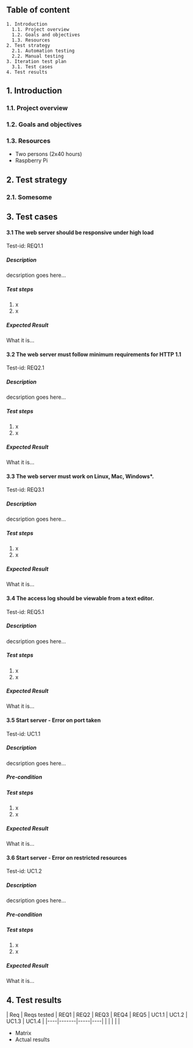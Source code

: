 ## Table of content
```
1. Introduction
  1.1. Project overview
  1.2. Goals and objectives
  1.3. Resources
2. Test strategy
  2.1. Automation testing
  2.2. Manual testing
3. Iteration test plan
  3.1. Test cases
4. Test results
```

## 1. Introduction

### 1.1. Project overview

### 1.2. Goals and objectives

### 1.3. Resources

* Two persons (2x40 hours)
* Raspberry Pi

## 2. Test strategy

### 2.1. Somesome

## 3. Test cases

#### 3.1 The web server should be responsive under high load
Test-id: REQ1.1

##### Description
decsription goes here...

##### Test steps

1. x
2. x

##### Expected Result
What it is...

#### 3.2 The web server must follow minimum requirements for HTTP 1.1
Test-id: REQ2.1

##### Description
decsription goes here...

##### Test steps

1. x
2. x

##### Expected Result
What it is...

#### 3.3 The web server must work on Linux, Mac, Windows*.

Test-id: REQ3.1

##### Description
decsription goes here...

##### Test steps

1. x
2. x

##### Expected Result
What it is...

#### 3.4 The access log should be viewable from a text editor.

Test-id: REQ5.1

##### Description
decsription goes here...

##### Test steps

1. x
2. x

##### Expected Result
What it is...

#### 3.5 Start server - Error on port taken

Test-id: UC1.1

##### Description
decsription goes here...

##### Pre-condition

##### Test steps

1. x
2. x

##### Expected Result
What it is...


#### 3.6 Start server - Error on restricted resources

Test-id: UC1.2

##### Description
decsription goes here...

##### Pre-condition

##### Test steps

1. x
2. x

##### Expected Result
What it is...

## 4. Test results

| Req | Reqs tested | REQ1 | REQ2 | REQ3 | REQ4 | REQ5 | UC1.1 | UC1.2 | UC1.3 | UC1.4 |
|----|-------|-----|----|
| | | | |

* Matrix
* Actual results
